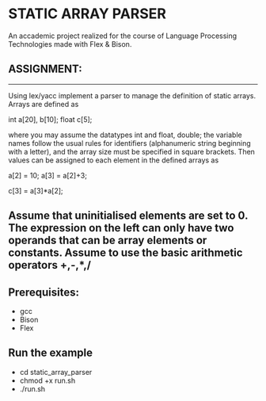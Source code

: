 # STATIC ARRAY PARSER
An accademic project realized for the course of Language Processing Technologies made with Flex &amp; Bison.

## ASSIGNMENT:
----------------------------------------------------------------------------
Using lex/yacc implement a parser to manage the definition of static arrays.
Arrays are defined as

int a[20], b[10];
float c[5];

where you may assume the datatypes int and float, double; the variable names
follow the usual rules for identifiers (alphanumeric string beginning with
a letter), and the array size must be specified in square brackets.
Then values can be assigned to each element in the defined arrays as

a[2] = 10;
a[3] = a[2]+3;

c[3] = a[3]*a[2];

Assume that uninitialised elements are set to 0. The expression on the left
can only have two operands that can be array elements or constants. Assume
to use the basic arithmetic operators +,-,*,/
----------------------------------------------------------------------------

## Prerequisites:
  - gcc
  - Bison
  - Flex

## **Run the example**
  - cd static_array_parser
  - chmod +x run.sh
  - ./run.sh
